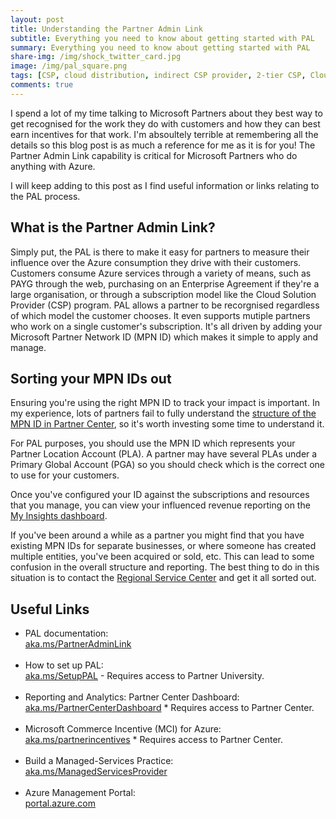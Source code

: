 ```yaml
---
layout: post
title: Understanding the Partner Admin Link
subtitle: Everything you need to know about getting started with PAL
summary: Everything you need to know about getting started with PAL
share-img: /img/shock_twitter_card.jpg
image: /img/pal_square.png
tags: [CSP, cloud distribution, indirect CSP provider, 2-tier CSP, Cloud Solutions Provider, Microsoft Azure, incentives, PAL, partner admin link, DPOR, customer usage attribution, Microsoft Commerce Incentive, modern commerce, Microsoft Customer Agreement, new Azure plan]
comments: true
---
```


I spend a lot of my time talking to Microsoft Partners about they best way to get recognised for the work they do with customers and how they can best earn incentives for that work. I'm absoultely terrible at remembering all the details so this blog post is as much a reference for me as it is for you! The Partner Admin Link capability is critical for Microsoft Partners who do anything with Azure.

I will keep adding to this post as I find useful information or links relating to the PAL process.

## What is the Partner Admin Link?

Simply put, the PAL is there to make it easy for partners to measure their influence over the Azure consumption they drive with their customers. Customers consume Azure services through a variety of means, such as PAYG through the web, purchasing on an Enterprise Agreement if they're a large organisation, or through a subscription model like the Cloud Solution Provider (CSP) program. PAL allows a partner to be recorgnised regardless of which model the customer chooses. It even supports mutiple partners who work on a single customer's subscription. It's all driven by adding your Microsoft Partner Network ID (MPN ID) which makes it simple to apply and manage.

## Sorting your MPN IDs out

Ensuring you're using the right MPN ID to track your impact is important. In my experience, lots of partners fail to fully understand the [structure of the MPN ID in Partner Center](https://docs.microsoft.com/en-gb/partner-center/account-structure), so it's worth investing some time to understand it.

For PAL purposes, you should use the MPN ID which represents your Partner Location Account (PLA). A partner may have several PLAs under a Primary Global Account (PGA) so you should check which is the correct one to use for your customers.

Once you've configured your ID against the subscriptions and resources that you manage, you can view your influenced revenue reporting on the [My Insights dashboard](https://partner.microsoft.com/membership/reports/myinsights).

If you've been around a while as a partner you might find that you have existing MPN IDs for separate businesses, or where someone has created multiple entities, you've been acquired or sold, etc. This can lead to some confusion in the overall structure and reporting. The best thing to do in this situation is to contact the [Regional Service Center](https://blogs.technet.microsoft.com/mpn_uk/2018/02/02/partner-support-number-changes-and-call-routing-guidance/) and get it all sorted out.

## Useful Links

* PAL documentation: <br>
[aka.ms/PartnerAdminLink](https://aka.ms/PartnerAdminLink)<br><br>
* How to set up PAL: <br>
[aka.ms/SetupPAL](https://aka.ms/SetupPAL) - Requires access to Partner University.<br><br>
* Reporting and Analytics: Partner Center Dashboard: <br>
[aka.ms/PartnerCenterDashboard](https://aka.ms/PartnerCenterDashboard) * Requires access to Partner Center.<br><br>
* Microsoft Commerce Incentive (MCI) for Azure: <br>
[aka.ms/partnerincentives](https://aka.ms/partnerincentives) * Requires access to Partner Center.<br><br>
* Build a Managed-Services Practice: <br>
[aka.ms/ManagedServicesProvider](https://aka.ms/ManagedServicesProvider)<br><br>
* Azure Management Portal: <br>
[portal.azure.com](https://portal.azure.com)
